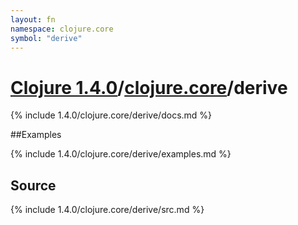 ```yaml
---
layout: fn
namespace: clojure.core
symbol: "derive"
---
```


# [Clojure 1.4.0](../../)/[clojure.core](../)/derive

{% include 1.4.0/clojure.core/derive/docs.md %}

##Examples

{% include 1.4.0/clojure.core/derive/examples.md %}
## Source
{% include 1.4.0/clojure.core/derive/src.md %}

